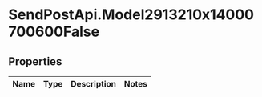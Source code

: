 # SendPostApi.Model2913210x14000700600False

## Properties
Name | Type | Description | Notes
------------ | ------------- | ------------- | -------------


